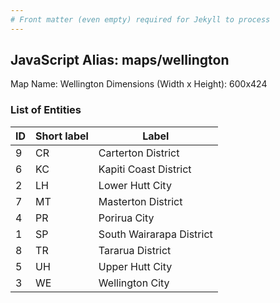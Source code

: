 ```yaml
---
# Front matter (even empty) required for Jekyll to process
---
```


## JavaScript Alias: maps/wellington

Map Name: Wellington
Dimensions (Width x Height): 600x424





### List of Entities

ID | Short label | Label
---|---|---|
9|CR|Carterton District
6|KC|Kapiti Coast District
2|LH|Lower Hutt City
7|MT|Masterton District
4|PR|Porirua City
1|SP|South Wairarapa District
8|TR|Tararua District
5|UH|Upper Hutt City
3|WE|Wellington City

